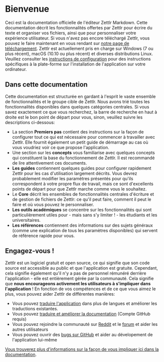 # Bienvenue

Ceci est la documentation officielle de l'éditeur Zettlr Markdown. Cette documentation décrit les fonctionnalités offertes par Zettlr pour écrire du texte et organiser vos fichiers, ainsi que pour personnaliser votre expérience utilisateur. Si vous n'avez pas encore téléchargé Zettlr, vous pouvez le faire maintenant en vous rendant sur [notre page de téléchargement](https://www.zettlr.com/download). Zettlr est actuellement pris en charge sur Windows (7 ou plus récent), macOS (10.10 ou plus récent) et diverses distributions Linux. Veuillez consulter les [instructions de configuration](install.md) pour des instructions spécifiques à la plate-forme sur l'installation de l'application sur votre ordinateur.

## Dans cette documentation

Cette documentation est structurée en gardant à l'esprit le vaste ensemble de fonctionnalités et le groupe cible de Zettlr. Nous avons trié toutes les fonctionnalités disponibles dans quelques catégories centrales. Si vous savez exactement ce que vous recherchez, la barre de recherche en haut à droite est le bon point de départ pour vous, sinon, veuillez suivre les descriptions ci-dessous:

- La section **Premiers pas** contient des instructions sur la façon de configurer tout ce qui est nécessaire pour commencer à travailler avec Zettlr. Elle fournit également un petit guide de démarrage au cas où vous voudriez voir ce que propose l'application.
- Une section sur les **concepts** vous familiarise avec quelques concepts qui constituent la base du fonctionnement de Zettlr. Il est recommandé de lire attentivement ces documents.
- **Les guides** contiennent quelques guides pour configurer rapidement Zettlr pour les cas d'utilisation largement décrits. Vous devrez probablement modifier les paramètres présentés pour qu'ils correspondent à votre propre flux de travail, mais ce sont d'excellents points de départ pour que Zettlr marche comme vous le souhaitez.
- Le **Core** décrit les ensembles de fonctionnalités centrales d'écriture  et de gestion de fichiers de Zettlr: ce qu'il peut faire, comment il peut le faire et où vous pouvez le personnaliser.
- **Les outils académiques** se concentre sur les fonctionnalités qui sont particulièrement utiles pour - mais sans s'y limiter ! - les étudiants et les universitaires.
- **Les références** contiennent des informations sur des sujets généraux (comme une explication de tous les paramètres disponibles) qui servent de référence rapide pour vous.

## Engagez-vous !

Zettlr est un logiciel gratuit et open source, ce qui signifie que son code source est accessible au public et que l'application est gratuite. Cependant, cela signifie également qu'il n'y a pas de personnel rémunéré derrière l'application - elle est entièrement gérée par la communauté. Cela signifie que **nous encourageons activement les utilisateurs à s'impliquer dans l'application** ! En fonction de vos compétences et de ce que vous aimez le plus, vous pouvez aider Zettlr de différentes manières:

- Vous pouvez [traduire l'application](https://translate.zettlr.com/) dans plus de langues et améliorer les traductions existantes.
- Vous pouvez [traduire et améliorer la documentation](https://github.com/Zettlr/zettlr-docs/) (Compte GitHub requis)
- Vous pouvez rejoindre la communauté sur [Reddit](https://www.reddit.com/r/Zettlr/) et le [forum](https://forum.zettlr.com/) et aider les autres utilisateurs
- Vous pouvez ouvrir des [bugs sur GitHub](https://github.com/Zettlr/Zettlr/issues) et aider au dévelopement de l'application lui-même

[Vous trouverez plus d'informations sur la façon de vous impliquer ici dans la documentation](get-involved.md).
